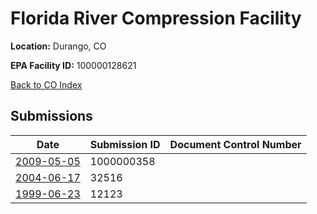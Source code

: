 # Florida River Compression Facility

**Location:** Durango, CO

**EPA Facility ID:** 100000128621

[Back to CO Index](../../index.md)

## Submissions

| Date | Submission ID | Document Control Number |
|------|--------------|-------------------------|
| [2009-05-05](submissions/1000000358.md) | 1000000358 |  |
| [2004-06-17](submissions/32516.md) | 32516 |  |
| [1999-06-23](submissions/12123.md) | 12123 |  |
